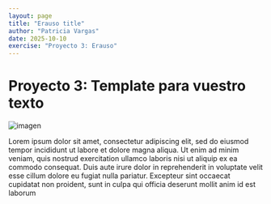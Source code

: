 ```yaml
---
layout: page
title: "Erauso title"
author: "Patricia Vargas"
date: 2025-10-10
exercise: "Proyecto 3: Erauso"
---
```


# Proyecto 3: Template para vuestro texto 

![imagen](URL)

Lorem ipsum dolor sit amet, consectetur adipiscing elit, sed do eiusmod tempor incididunt ut labore et dolore magna aliqua. Ut enim ad minim veniam, quis nostrud exercitation ullamco laboris nisi ut aliquip ex ea commodo consequat. Duis aute irure dolor in reprehenderit in voluptate velit esse cillum dolore eu fugiat nulla pariatur. Excepteur sint occaecat cupidatat non proident, sunt in culpa qui officia deserunt mollit anim id est laborum
